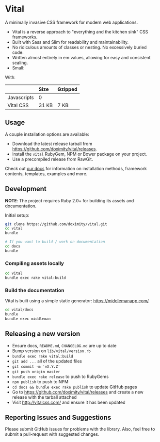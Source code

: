 # Vital

A minimally invasive CSS framework for modern web applications.

- Vital is a reverse approach to "everything and the kitchen sink" CSS frameworks.
- Built with Sass and Slim for readability and maintainability.
- No ridiculous amounts of classes or nesting. No excessively buried code.
- Written almost entirely in em values, allowing for easy and consistent scaling.
- Small:

With:

|                | Size  | Gzipped |
|:---------------|:------|:--------|
| Javascripts    | 0     |         |
| Vital CSS      | 31 KB | 7 KB    |


## Usage

A couple installation options are available:

- Download the latest release tarball from https://github.com/doximity/vital/releases.
- Install the `vital` RubyGem, NPM or Bower package on your project.
- Use a precompiled release from RawGit.

Check out [our docs](http://vitalcss.com/get-started/) for information on installation methods, framework contents, templates, examples and more.

## Development

**NOTE**: The project requires Ruby 2.0+ for building its assets and documentation.

Initial setup:

```sh
git clone https://github.com/doximity/vital.git
cd vital
bundle

# If you want to build / work on documentation
cd docs
bundle
```

### Compiling assets locally

```sh
cd vital
bundle exec rake vital:build
```

### Build the documentation

Vital is built using a simple static generator: https://middlemanapp.com/

```sh
cd vital/docs
bundle
bundle exec middleman
```

## Releasing a new version

- Ensure docs, `README.md`, `CHANGELOG.md` are up to date
- Bump version on `lib/vital/version.rb`
- `bundle exec rake vital:build`
- `git add ...` all of the updated files
- `git commit -m 'vX.Y.Z'`
- `git push origin master`
- `bundle exec rake release` to push to RubyGems
- `npm publish` to push to NPM
- `cd docs && bundle exec rake publish` to update GitHub pages
- Go to https://github.com/doximity/vital/releases and create a new release with the tarball attached
- Visit http://vitalcss.com/ and ensure it has been updated

## Reporting Issues and Suggestions

Please submit GitHub issues for problems with the library. Also, feel free to submit a pull-request with suggested changes.
